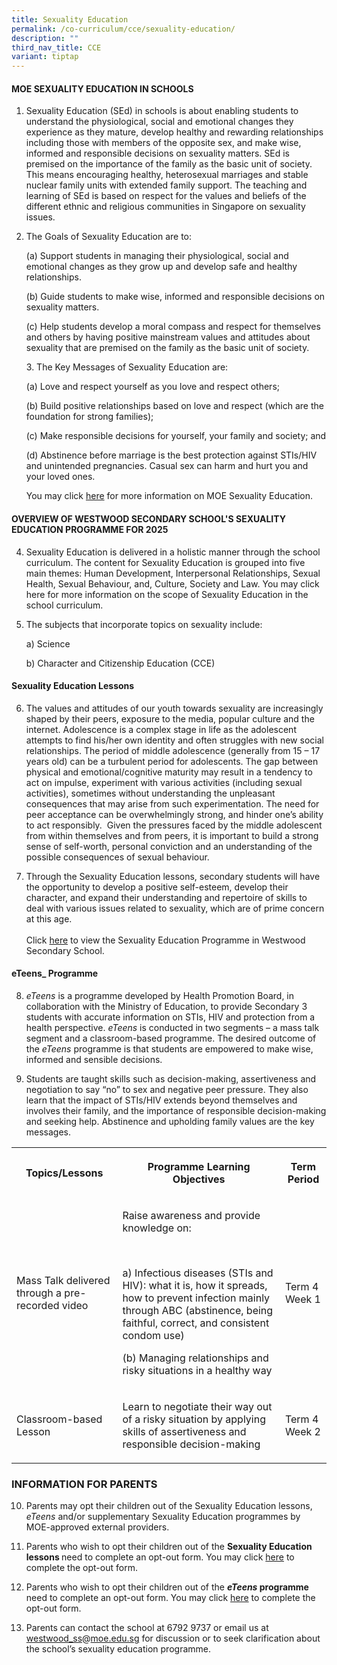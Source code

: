```yaml
---
title: Sexuality Education
permalink: /co-curriculum/cce/sexuality-education/
description: ""
third_nav_title: CCE
variant: tiptap
---
```

<h4>MOE SEXUALITY EDUCATION IN SCHOOLS</h4>
<ol data-tight="true" class="tight">
<li>
<p>Sexuality Education (SEd) in schools is about enabling students to understand
the physiological, social and emotional changes they experience as they
mature, develop healthy and rewarding relationships including those with
members of the opposite sex, and make wise, informed and responsible decisions
on sexuality matters. SEd is premised on the importance of the family as
the basic unit of society. This means encouraging healthy, heterosexual
marriages and stable nuclear family units with extended family support.
The teaching and learning of SEd is based on respect for the values and
beliefs of the different ethnic and religious communities in Singapore
on sexuality issues.
<br>
</p>
</li>
<li>
<p>The Goals of Sexuality Education are to:</p>
<p>(a) Support students in managing their physiological, social and emotional
changes as they grow up and develop safe and healthy relationships.</p>
<p>(b) Guide students to make wise, informed and responsible decisions on
sexuality matters.</p>
<p>(c) Help students develop a moral compass and respect for themselves and
others by having positive mainstream values and attitudes about sexuality
that are premised on the family as the basic unit of society.</p>
<p>3. The Key Messages of Sexuality Education are:</p>
<p>(a) Love and respect yourself as you love and respect others;</p>
<p>(b) Build positive relationships based on love and respect (which are
the foundation for strong families);</p>
<p>(c) Make responsible decisions for yourself, your family and society;
and</p>
<p>(d) Abstinence before marriage is the best protection against STIs/HIV
and unintended pregnancies. Casual sex can harm and hurt you and your loved
ones.
<br>
</p>
<p>You may click <a href="https://go.gov.sg/moe-sexuality-education" rel="noopener nofollow" target="_blank">here</a> for
more information on MOE Sexuality Education.</p>
<p></p>
</li>
</ol>
<h4>OVERVIEW OF WESTWOOD SECONDARY SCHOOL'S SEXUALITY EDUCATION PROGRAMME FOR 2025</h4>
<ol start="4" data-tight="true" class="tight">
<li>
<p>Sexuality Education is delivered in a holistic manner through the school
curriculum. The content for Sexuality Education is grouped into five main
themes: Human Development, Interpersonal Relationships, Sexual Health,
Sexual Behaviour, and, Culture, Society and Law. You may click here for
more information on the scope of Sexuality Education in the school curriculum.
<br>
</p>
</li>
<li>
<p>The subjects that incorporate topics on sexuality include:</p>
<p>a) Science</p>
<p>b) Character and Citizenship Education (CCE)</p>
</li>
</ol>
<h4>Sexuality Education Lessons</h4>
<ol start="6">
<li>
<p>The values and attitudes of our youth towards sexuality are increasingly
shaped by their peers, exposure to the media, popular culture and the internet.
Adolescence is a complex stage in life as the adolescent attempts to find
his/her own identity and often struggles with new social relationships.
The period of middle adolescence (generally from 15 – 17 years old) can
be a turbulent period for adolescents. The gap between physical and emotional/cognitive
maturity may result in a tendency to act on impulse, experiment with various
activities (including sexual activities), sometimes without understanding
the unpleasant consequences that may arise from such experimentation. The
need for peer acceptance can be overwhelmingly strong, and hinder one’s
ability to act responsibly. &nbsp;Given the pressures faced by the middle
adolescent from within themselves and from peers, it is important to build
a strong sense of self-worth, personal conviction and an understanding
of the possible consequences of sexual behaviour.</p>
</li>
<li>
<p>Through the Sexuality Education lessons, secondary students will have
the opportunity to develop a positive self-esteem, develop their character,
and expand their understanding and repertoire of skills to deal with various
issues related to sexuality, which are of prime concern at this age.
<br>
<br>Click <a href="https://drive.google.com/file/d/1-PfmL5VhWVo97bhjPG6r2un6-Y-ITyCP/view?usp=sharing" rel="noopener nofollow" target="_blank">here</a> to
view the Sexuality Education Programme in Westwood Secondary School.</p>
</li>
</ol>
<h4>eTeens_&nbsp;Programme</h4>
<ol start="8" data-tight="true" class="tight">
<li>
<p><em>eTeens</em> is a programme developed by Health Promotion Board, in
collaboration with the Ministry of Education, to provide Secondary 3 students
with accurate information on STIs, HIV and protection from a health perspective. <em>eTeens</em> is
conducted in two segments – a mass talk segment and a classroom-based programme.
The desired outcome of the <em>eTeens</em> programme is that students are
empowered to make wise, informed and sensible decisions.
<br>
</p>
</li>
<li>
<p>Students are taught skills such as decision-making, assertiveness and
negotiation to say “no” to sex and negative peer pressure. They also learn
that the impact of STIs/HIV extends beyond themselves and involves their
family, and the importance of responsible decision-making and seeking help.
Abstinence and upholding family values are the key messages.</p>
</li>
</ol>
<table style="minWidth: 75px">
<colgroup>
<col>
<col>
<col>
</colgroup>
<tbody>
<tr>
<th rowspan="1" colspan="1">
<p>Topics/Lessons</p>
</th>
<th rowspan="1" colspan="1">
<p>Programme Learning Objectives</p>
</th>
<th rowspan="1" colspan="1">
<p>Term Period</p>
</th>
</tr>
<tr>
<td rowspan="1" colspan="1">
<p>Mass Talk delivered through a pre-recorded video</p>
</td>
<td rowspan="1" colspan="1">
<p>Raise awareness and provide knowledge on:</p>
<p>&nbsp;</p>
<p>a)&nbsp;Infectious diseases (STIs and HIV): what it is, how it spreads,
how to prevent infection mainly through ABC (abstinence, being faithful,
correct, and consistent condom use)
<br>
</p>
<p>(b) Managing relationships and risky situations in a healthy way</p>
</td>
<td rowspan="1" colspan="1">
<p>Term 4 Week 1</p>
</td>
</tr>
<tr>
<td rowspan="1" colspan="1">
<p>Classroom-based Lesson</p>
</td>
<td rowspan="1" colspan="1">
<p>Learn to negotiate their way out of a risky situation by applying skills
of assertiveness and responsible decision-making</p>
</td>
<td rowspan="1" colspan="1">
<p>Term 4 Week 2</p>
</td>
</tr>
</tbody>
</table>
<h3>INFORMATION FOR PARENTS</h3>
<ol start="10" data-tight="true" class="tight">
<li>
<p>Parents may opt their children out of the Sexuality Education lessons, <em>eTeens </em>and/or
supplementary Sexuality Education programmes by MOE-approved external providers.
<br>
</p>
</li>
<li>
<p>Parents who wish to opt their children out of the <strong>Sexuality Education lessons </strong>need
to complete an opt-out form. You may click <a href="https://form.gov.sg/677f36d57e69fe74e83347b4" rel="noopener nofollow" target="_blank">here</a> to complete
the opt-out form.
<br>
</p>
</li>
<li>
<p>Parents who wish to opt their children out of the <strong><em>eTeens </em>programme </strong>need
to complete an opt-out form. You may click <a href="https://form.gov.sg/677f38919f07cd74ccf16b44" rel="noopener nofollow" target="_blank">here</a> to complete
the opt-out form.
<br>
</p>
</li>
<li>
<p>Parents can contact the school at 6792 9737 or email us at <a rel="noopener noreferrer nofollow" target="_blank"><u>westwood_ss</u>@<u>moe.edu.sg</u></a>&nbsp;for
discussion or to seek clarification about the school’s sexuality education
programme.</p>
</li>
</ol>
<p>
<br>
</p>